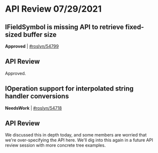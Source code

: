 # API Review 07/29/2021

## IFieldSymbol is missing API to retrieve fixed-sized buffer size

**Approved** | [#roslyn/54799](https://github.com/dotnet/roslyn/issues/54799#issuecomment-889429193)

## API Review

Approved.
## IOperation support for interpolated string handler conversions

**NeedsWork** | [#roslyn/54718](https://github.com/dotnet/roslyn/issues/54718#issuecomment-889517902)

## API Review

We discussed this in depth today, and some members are worried that we're over-specifying the API here. We'll dig into this again in a future API review session with more concrete tree examples.
